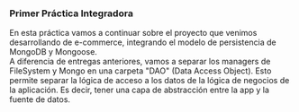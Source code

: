 ### Primer Práctica Integradora

En esta práctica vamos a continuar sobre el proyecto que venimos desarrollando de e-commerce, integrando el modelo de persistencia de MongoDB y Mongoose.  
A diferencia de entregas anteriores, vamos a separar los managers de FileSystem y Mongo en una carpeta "DAO" (Data Access Object). Esto permite separar la lógica de acceso a los datos de la lógica de negocios de la aplicación. Es decir, tener una capa de abstracción entre la app y la fuente de datos.
